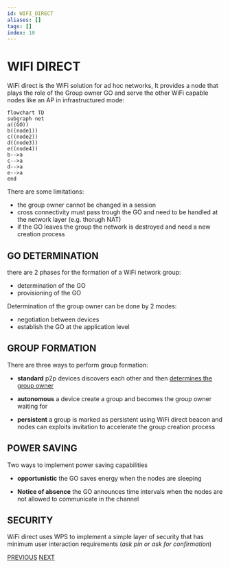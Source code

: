 ```yaml
---
id: WIFI_DIRECT
aliases: []
tags: []
index: 10
---
```


# WIFI DIRECT

WiFi direct is the WiFi solution for ad hoc networks, It provides a node that plays the role of the Group owner GO and serve the other WiFi capable nodes like an AP in infrastructured mode:

```mermaid
flowchart TD
subgraph net
a((GO))
b((node1))
c((node2))
d((node3))
e((node4))
b-->a
c-->a
d-->a
e-->a
end

```

There are some limitations:

- the group owner cannot be changed in a session
- cross connectivity must pass trough the GO and need to be handled at the network layer (e.g. thorugh NAT)
- if the GO leaves the group the network is destroyed and need a new creation process

## GO DETERMINATION

there are 2 phases for the formation of a WiFi network group:

- determination of the GO
- provisioning of the GO

Determination of the group owner can be done by 2 modes:

- negotiation between devices
- establish the GO at the application level

## GROUP FORMATION

There are three ways to perform group formation:

- **standard** p2p devices discovers each other and then [determines the group owner](#GO%20DETERMINATION)

- **autonomous** a device create a group and becomes the group owner waiting for

- **persistent** a group is marked as persistent using WiFi direct beacon and nodes can exploits invitation to accelerate the group creation process


## POWER SAVING

Two ways to implement power saving capabilities

- **opportunistic** the GO saves energy when the nodes are sleeping

- **Notice of absence** the GO announces time intervals when the nodes are not allowed to communicate in the channel

## SECURITY

WiFi direct uses WPS to implement a simple layer of security that has minimum user interaction requirements (*ask pin or ask for confirmation*)

[PREVIOUS](pages/manets/MANETS.md) [NEXT](mobile_systems/pages/manets/MANETS_ROUTING.md)
